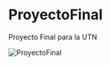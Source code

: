 # ProyectoFinal
Proyecto Final para la UTN

![ProyectoFinal](https://github.com/victorbenitez012/ProyectoFinal/assets/141685497/51dcf743-9404-4c39-b94b-a69d326dafa5)
